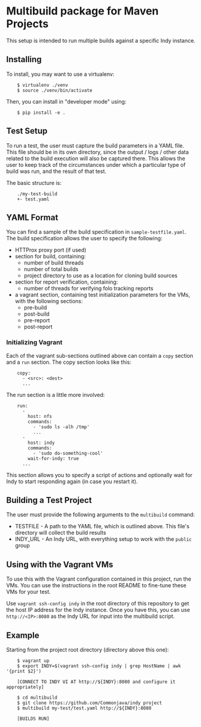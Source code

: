 # Multibuild package for Maven Projects

This setup is intended to run multiple builds against a specific Indy instance.

## Installing

To install, you may want to use a virtualenv:

```
    $ virtualenv ./venv
    $ source ./venv/bin/activate
```

Then, you can install in "developer mode" using:

```
    $ pip install -e .
```

## Test Setup

To run a test, the user must capture the build parameters in a YAML file. This file should be
in its own directory, since the output / logs / other data related to the build execution
will also be captured there. This allows the user to keep track of the circumstances under which
a particular type of build was run, and the result of that test.

The basic structure is:

```
    ./my-test-build
    +- test.yaml
```

## YAML Format

You can find a sample of the build specification in `sample-testfile.yaml`. The build specification allows
the user to specify the following:

* HTTProx proxy port (if used)
* section for build, containing:
  * number of build threads
  * number of total builds
  * project directory to use as a location for cloning build sources
* section for report verification, containing:
  * number of threads for verifying folo tracking reports
* a vagrant section, containing test initialization parameters for the VMs, with the following sections:
  * pre-build
  * post-build
  * pre-report
  * post-report

### Initializing Vagrant

Each of the vagrant sub-sections outlined above can contain a `copy` section and a `run` section. The copy section
looks like this:

```
    copy:
      - <src>: <dest>
      ...
```

The run section is a little more involved:

```
    run:
      -
        host: nfs
        commands:
          - 'sudo ls -alh /tmp'
          ...
      -
        host: indy
        commands:
          - 'sudo do-something-cool'
        wait-for-indy: true
      ...
```

This section allows you to specify a script of actions and optionally wait for Indy to start responding again 
(in case you restart it).


## Building a Test Project

The user must provide the following arguments to the `multibuild` command:

* TESTFILE - A path to the YAML file, which is outlined above. This file's directory will collect the build results
* INDY_URL - An Indy URL, with everything setup to work with the `public` group


## Using with the Vagrant VMs

To use this with the Vagrant configuration contained in this project, run the VMs. You can use the instructions in
the root README to fine-tune these VMs for your test.

Use `vagrant ssh-config indy` in the root directory of this repository to get the host IP address for the Indy
instance. Once you have this, you can use `http://<IP>:8080` as the Indy URL for input into the multibuild script.

## Example

Starting from the project root directory (directory above this one):

```
    $ vagrant up
    $ export INDY=$(vagrant ssh-config indy | grep HostName | awk '{print $2}')

    [CONNECT TO INDY UI AT http://${INDY}:8080 and configure it appropriately]

    $ cd multibuild
    $ git clone https://github.com/Commonjava/indy project
    $ multibuild my-test/test.yaml http://${INDY}:8080

    [BUILDS RUN]
```

